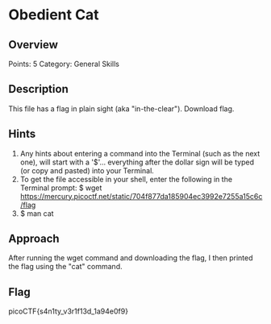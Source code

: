 # Obedient Cat

## Overview

Points: 5
Category: General Skills

## Description

This file has a flag in plain sight (aka "in-the-clear"). Download flag.

## Hints

1. Any hints about entering a command into the Terminal (such as the next one), will start with a '$'... everything after the dollar sign will be typed (or copy and pasted) into your Terminal.
2. To get the file accessible in your shell, enter the following in the Terminal prompt: $ wget https://mercury.picoctf.net/static/704f877da185904ec3992e7255a15c6c/flag
3. $ man cat

## Approach

After running the wget command and downloading the flag, I then printed the flag using the "cat" command.

## Flag

picoCTF{s4n1ty_v3r1f13d_1a94e0f9}
